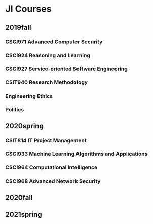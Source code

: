 # JI Courses

## 2019fall

### CSCI971 Advanced Computer Security

### CSCI924 Reasoning and Learning

### CSCI927 Service-oriented Software Engineering

### CSIT940 Research Methodology

### Engineering Ethics

### Politics

## 2020spring

### CSIT814 IT Project Management

### CSCI933 Machine Learning Algorithms and Applications

### CSCI964 Computational Intelligence

### CSCI968 Advanced Network Security

## 2020fall

## 2021spring